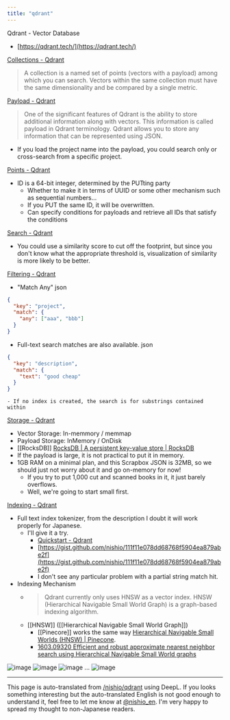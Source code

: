 ```yaml
---
title: "qdrant"
---
```


Qdrant - Vector Database
- [https://qdrant.tech/](https://qdrant.tech/)

[Collections - Qdrant](https://qdrant.tech/documentation/concepts/collections/)
> A collection is a named set of points (vectors with a payload) among which you can search. Vectors within the same collection must have the same dimensionality and be compared by a single metric.

[Payload - Qdrant](https://qdrant.tech/documentation/concepts/payload/)
> One of the significant features of Qdrant is the ability to store additional information along with vectors. This information is called payload in Qdrant terminology.
>  Qdrant allows you to store any information that can be represented using JSON.
- If you load the project name into the payload, you could search only or cross-search from a specific project.

[Points - Qdrant](https://qdrant.tech/documentation/concepts/points/)
- ID is a 64-bit integer, determined by the PUTting party
    - Whether to make it in terms of UUID or some other mechanism such as sequential numbers...
    - If you PUT the same ID, it will be overwritten.
    - Can specify conditions for payloads and retrieve all IDs that satisfy the conditions

[Search - Qdrant](https://qdrant.tech/documentation/concepts/search/)
- You could use a similarity score to cut off the footprint, but since you don't know what the appropriate threshold is, visualization of similarity is more likely to be better.

[Filtering - Qdrant](https://qdrant.tech/documentation/concepts/filtering/)
- "Match Any"
json

```json
{
  "key": "project",
  "match": {
    "any": ["aaa", "bbb"]
  }
}
```

- Full-text search matches are also available.
json

```json
{
  "key": "description",
  "match": {
    "text": "good cheap"
  }
}
```

    - If no index is created, the search is for substrings contained within

[Storage - Qdrant](https://qdrant.tech/documentation/concepts/storage/#storage)
- Vector Storage: In-memmory / memmap
- Payload Storage: InMemory / OnDisk
- [[RocksDB]] [RocksDB | A persistent key-value store | RocksDB](https://rocksdb.org/)
- If the payload is large, it is not practical to put it in memory.
- 1GB RAM on a minimal plan, and this Scrapbox JSON is 32MB, so we should just not worry about it and go on-memory for now!
    - If you try to put 1,000 cut and scanned books in it, it just barely overflows.
    - Well, we're going to start small first.

[Indexing - Qdrant](https://qdrant.tech/documentation/concepts/indexing/)
- Full text index tokenizer, from the description I doubt it will work properly for Japanese.
    - I'll give it a try.
        - [Quickstart - Qdrant](https://qdrant.tech/documentation/quick-start/)
        - [https://gist.github.com/nishio/111f11e078dd68768f5904ea879abe2f](https://gist.github.com/nishio/111f11e078dd68768f5904ea879abe2f)
        - I don't see any particular problem with a partial string match hit.
- Indexing Mechanism
    - > Qdrant currently only uses HNSW as a vector index. HNSW (Hierarchical Navigable Small World Graph) is a graph-based indexing algorithm.
    - [[HNSW]] ([[Hierarchical Navigable Small World Graph]])
        - [[Pinecore]] works the same way [Hierarchical Navigable Small Worlds (HNSW) | Pinecone](https://www.pinecone.io/learn/hnsw/).
        - [1603.09320 Efficient and robust approximate nearest neighbor search using Hierarchical Navigable Small World graphs](https://arxiv.org/abs/1603.09320)

![image](https://gyazo.com/66730fadc2491f94187fc5054f38d934/thumb/1000)
![image](https://gyazo.com/7fa11a66d9efe8c845339a477292308f/thumb/1000)
![image](https://gyazo.com/edcbeb002bc6bb08531c9ecea269f7f6/thumb/1000)
...
![image](https://gyazo.com/07bee77dd85fdd095bfb55421382d965/thumb/1000)


---
This page is auto-translated from [/nishio/qdrant](https://scrapbox.io/nishio/qdrant) using DeepL. If you looks something interesting but the auto-translated English is not good enough to understand it, feel free to let me know at [@nishio_en](https://twitter.com/nishio_en). I'm very happy to spread my thought to non-Japanese readers.